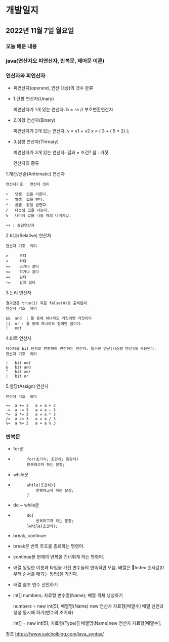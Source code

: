 # 개발일지
## 2022년 11월 7일 월요일
### 오늘 배운 내용
### java(연산자오 피연산자, 반복문, 제어문 이론)
    
    
### 연산자와 피연산자

- 피연산자(operand, 연산 대상)의 갯수 분류
- 1.단항 연산자(Unary)

  피연산자가 1개 있는 연산자.
  b = -a // 부호변환연산자
  
- 2.이항 연산자(Binary)

  피연산자가 2개 있는 연산자.
  v = v1 + v2
  x = ( 3 + ( 5 * 2) );
  
- 3.삼항 연산자(Thrnary)

  피연산자가 3개 있는 연산자.
  결과 = 조건? 참 : 거짓
  
  연산자의 종류

1.계산/산술(Arithmatic) 연산자

	연산자기호	연산자	의미
	
	+	덧셈	값을 더한다.
	–	뺄셈	값을 뺀다.
	*	곱셈	값을 곱한다.
	/	나눗셈	값을 나눈다.
	%	나머지	값을 나눌 때의 나머지값.
	
	++ : 증감연산자
	
2.비교(Relative) 연산자

	연산자 기호	의미
	
	>	  크다
	<	  작다
	>=	  크거나 같다
	<=	  작거나 같다
	==	  같다
	!=	  같지 않다
	
3.논리 연산자

	결과값은 true(1) 혹은 false(0)로 출력된다.
	연산자 기호	의미
	
	&&	and  : 둘 중에 하나라도 거짓이면 거짓이다
	||	or : 둘 중에 하나라도 참이면 참이다.
	!	not
	
4.비트 연산자

	데이터를 bit 단위로 변환하여 연산하는 연산자. 특수한 연산(시스템 연산)에 사용된다.
	연산자 기호	의미
	
	~	bit not
	&	bit and
	^	bit xor
	|	bit or
	
5.할당(Assign) 연산자

	연산자 기호	의미
	
	+=	a += 3   a = a + 3
	-=	a -= 3   a = a – 3
	*=	a *= 3   a = a * 3
	/=	a /= 3   a = a / 3
	%=	a %= 3   a = a % 3
	
### 반복문

- for문

-			for(초기식; 조건식; 증감식)
			반복하고자 하는 문장;

- while문

-			while(조건식){
        		반복하고자 하는 문장;
			}	
- do ~ while문

-			do{
        		반복하고자 하는 문장;
			}while(조건식);

- break, continue

- break문
  반복 루프를 종료하는 명령어.

- continue문
  현재의 반복을 건너뛰게 하는 명령어.

- 배열
  동일한 이름과 타입을 가진 변수들의 연속적인 모음. 배열은 Index 순서값(0부터 순서를 매기는 방법)을 가진다.


- 배열 참조 변수 선언하기

-	int[]                      numbers;
	자료형[](Type)         변수명(Name);
	배열 객체 생성하기

 	numbers               =              new                  int[5];
	배열명(Name)                           new 연산자              자료형[배열수]
	배열 선언과 생성 동시에 하기(변수의 초기화)

	int[]                  =                 new                       int[5];
	자료형(Type)[]              배열명(Name)new 연산자    자료형[배열수];


참조 https://www.saichoiblog.com/java_syntax/
